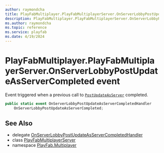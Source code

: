 ```yaml
---
author: raymondcha
title: PlayFabMultiplayer.PlayFabMultiplayerServer.OnServerLobbyPostUpdateAsServerCompleted
description: PlayFabMultiplayer.PlayFabMultiplayerServer.OnServerLobbyPostUpdateAsServerCompleted
ms.author: raymondcha
ms.topic: reference
ms.service: playfab
ms.date: 4/19/2024
---
```


# PlayFabMultiplayer.PlayFabMultiplayerServer.OnServerLobbyPostUpdateAsServerCompleted event

Event triggered when a previous call to [`PostUpdateAsServer`](../Lobby/PostUpdateAsServer.md) completed.

```csharp
public static event OnServerLobbyPostUpdateAsServerCompletedHandler 
    OnServerLobbyPostUpdateAsServerCompleted;
```

## See Also

* delegate [OnServerLobbyPostUpdateAsServerCompletedHandler](../PlayFabMultiplayer.PlayFabMultiplayerServer.OnServerLobbyPostUpdateAsServerCompletedHandler.md)
* class [PlayFabMultiplayerServer](../PlayFabMultiplayer.PlayFabMultiplayerServer.md)
* namespace [PlayFab.Multiplayer](../../PlayFabMultiplayerSDK.md)

